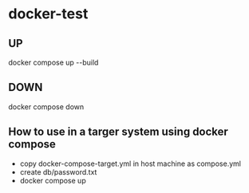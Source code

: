 # docker-test

## UP
docker compose up --build


## DOWN
docker compose down


## How to use in a targer system using docker compose
* copy docker-compose-target.yml in host machine as compose.yml
* create db/password.txt
* docker compose up
